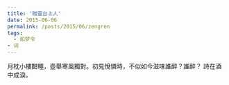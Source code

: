 ```yaml
---
title: '贈靈台上人'
date: 2015-06-06
permalink: /posts/2015/06/zengren 
tags:
  - 如梦令
- 词
---
```


月枕小樓酣睡，壺舉寒風獨對。初見悅憐時，不似如今滋味誰醉？誰醉？ 詩在酒中成淚。



 